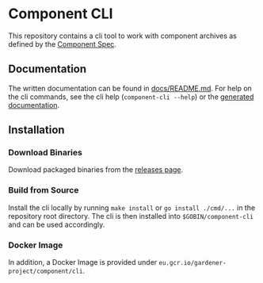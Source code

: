 # Component CLI
This repository contains a cli tool to work with component archives as defined by the [Component Spec](https://gardener.github.io/component-spec/).

## Documentation
The written documentation can be found in [docs/README.md](./docs/README.md). For help on the cli commands, see the cli help (`component-cli --help`) or the [generated documentation](./docs/reference/component-cli.md).

## Installation

### Download Binaries
Download packaged binaries from the [releases page](https://github.com/gardener/component-cli/releases/latest).

### Build from Source
Install the cli locally by running `make install` or `go install ./cmd/...` in the repository root directory. The cli is then installed into `$GOBIN/component-cli` and can be used accordingly.

### Docker Image
In addition, a Docker Image is provided under `eu.gcr.io/gardener-project/component/cli`.
